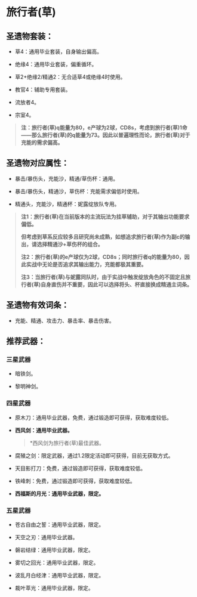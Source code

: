 # 旅行者(草)

## 圣遗物套装：

- 草4：通用毕业套装，自身输出偏高。

- 绝缘4：通用毕业套装，偏重循环。

- 草2+绝缘2/精通2：无合适草4或绝缘4时使用。

- 教官4：辅助专用套装。

- 流放者4。

- 宗室4。


> **注：旅行者(草)q能量为80，e产球为2球，CD8s，考虑到旅行者(草)1命——那么旅行者(草)的q能量为73。因此以普遍理性而论，旅行者(草)对于充能的需求偏高。**
>


## 圣遗物对应属性：

- 暴击/暴伤头，充能沙，精通/草伤杯：通用。

- 暴击/暴伤头，精通沙，草伤杯：充能需求偏低时使用。

- 精通头，充能沙，精通杯：妮露绽放队专用。



> **注1：旅行者(草)在当前版本的主流玩法为挂草辅助，对于其输出功能要求偏低。**
>
> **但考虑到草系反应较多且研究尚未成熟，如想追求旅行者(草)作为副c的输出，请选择精通沙+草伤杯的组合。**
>
> **注2：旅行者(草)的e产球仅为2球，CD8s；同时旅行者q的能量为80，因此实战中无论是否追求其输出能力，充能都极其重要。**
>
> **注3：当旅行者(草)与妮露同队时，由于实战中触发绽放角色的不固定且旅行者(草)自身直伤并不重要，因此可以选择将头、杯直接换成精通主词条。**
>


## 圣遗物有效词条：

- 充能、精通、攻击力、暴击率、暴击伤害。


## 推荐武器：

### 三星武器

- 暗铁剑。

- 黎明神剑。


### 四星武器
- 原木刀：通用毕业武器，免费，通过锻造即可获得，获取难度较低。

- **西风剑：通用毕业武器。**

    > \*西风剑为旅行者(草)最佳武器。

- 腐殖之剑：限定武器，通过1.2限定活动即可获得，目前无获取方式。

- 天目影打刀：免费，通过锻造即可获得，获取难度较低。

- 铁峰刺：免费，通过锻造即可获得，获取难度较低。

- **西福斯的月光：通用毕业武器，限定。**


### 五星武器

- 苍古自由之誓：通用毕业武器，限定。

- 天空之刃：通用毕业武器。

- 磐岩结绿：通用毕业武器，限定。

- 雾切之回光：通用毕业武器，限定。

- 波乱月白经津：通用毕业武器，限定。

- 裁叶萃光：通用毕业武器，限定。
